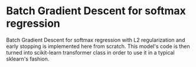 # Batch Gradient Descent for softmax regression

Batch Gradient Descent for softmax regression with L2 regularization and early stopping is implemented here from scratch. This model's code is then turned into scikit-learn transformer class in order to use it in a typical sklearn's fashion.